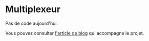 # Multiplexeur

Pas de code aujourd'hui.

Vous pouvez consulter [l'article de blog](https://lkdjiin.github.io/blog/2025/04/14/multiplexeur/) qui accompagne le projet.
